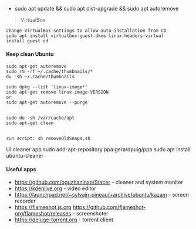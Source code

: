 
* sudo apt update && sudo apt dist-upgrade && sudo apt autoremove




> VirtualBox

```
change VirtualBox settings to allow auto-installation from CD 
sudo apt install virtualbox-guest-dkms linux-headers-virtual
install guest cd 
```

#### Keep clean Ubuntu
```
sudo apt-get autoremove
sudo rm -rf ~/.cache/thumbnails/*
du -sh ~/.cache/thumbnails

sudo dpkg --list 'linux-image*'
sudo apt-get remove linux-image-VERSION
or
sudo apt-get autoremove --purge


sudo du -sh /var/cache/apt
sudo apt-get clean


run script: sh removeOldSnaps.sh 
```

UI cleaner app
sudo add-apt-repository ppa:gerardpuig/ppa
sudo apt install ubuntu-cleaner


#### Useful apps
* https://github.com/oguzhaninan/Stacer - cleaner and system monitor
* https://kdenlive.org - video editor
* https://launchpad.net/~sylvain-pineau/+archive/ubuntu/kazam - screen recorder 
* https://flameshot.js.org   https://github.com/flameshot-org/flameshot/releases - screenshoter
* https://deluge-torrent.org - torrent client

